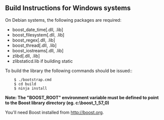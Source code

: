 Build Instructions for Windows systems
--------------------------------------


On Debian systems, the following packages are required:

- boost_date_time[.dll, .lib]
- boost_filesystem[.dll, .lib]
- boost_regex[.dll, .lib]
- boost_thread[.dll, .lib]
- boost_iostreams[.dll, .lib]
- zlibd[.dll, .lib] 
- zlibstaticd.lib if building static


To build the library the following commands should be issued::

```
    $ ./bootstrap.cmd
    $ cd build
    $ ninja install
```



**Note: The "BOOST_ROOT" environment variable must be defined to point to the Boost library directory (eg. c:\\boost_1_57_0)**

You'll need Boost installed from http://boost.org.